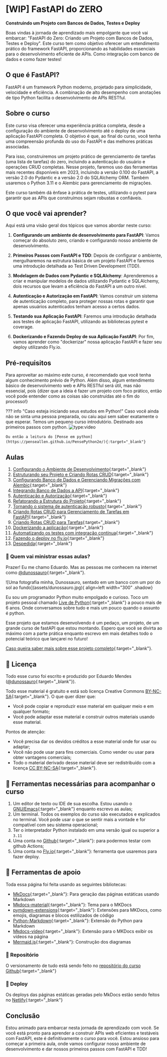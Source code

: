 # [WIP] FastAPI do ZERO

**Construindo um Projeto com Bancos de Dados, Testes e Deploy**

Boas vindas à jornada de aprendizado mais empolgante que você vai embarcar: "FastAPI do Zero: Criando um Projeto com Bancos de Dados, Testes e Deploy". Este curso tem como objetivo oferecer um entendimento prático do framework FastAPI, proporcionando as habilidades essenciais para o desenvolvimento eficiente de APIs. Como integração com banco de dados e como fazer testes!

## O que é FastAPI?

FastAPI é um framework Python moderno, projetado para simplicidade, velocidade e eficiência. A combinação de alto desempenho com anotações de tipo Python facilita o desenvolvimento de APIs RESTful.

## Sobre o curso

Este curso visa oferecer uma experiência prática completa, desde a configuração do ambiente de desenvolvimento até o deploy de uma aplicação FastAPI completa. O objetivo é que, ao final do curso, você tenha uma compreensão profunda do uso do FastAPI e das melhores práticas associadas.

Para isso, construiremos um projeto prático de gerenciamento de tarefas (uma lista de tarefas) do zero, incluindo a autenticação do usuário e operações CRUD completas. Nesse projeto, faremos uso das ferramentas mais recentes disponíveis em 2023, incluindo a versão 0.100 do FastAPI, a versão 2.0 do Pydantic e a versão 2.0 do SQLAlchemy ORM. Também usaremos o Python 3.11 e o Alembic para gerenciamento de migrações.

Este curso também dá ênfase à prática de testes, utilizando o pytest para garantir que as APIs que construímos sejam robustas e confiáveis.

## O que você vai aprender?

Aqui está uma visão geral dos tópicos que vamos abordar neste curso:

1. **Configurando um ambiente de desenvolvimento para FastAPI**: Vamos começar do absoluto zero, criando e configurando nosso ambiente de desenvolvimento. 

2. **Primeiros Passos com FastAPI e TDD**: Depois de configurar o ambiente, mergulharemos na estrutura básica de um projeto FastAPI e faremos uma introdução detalhada ao Test Driven Development (TDD).

3. **Modelagem de Dados com Pydantic e SQLAlchemy**: Aprenderemos a criar e manipular modelos de dados utilizando Pydantic e SQLAlchemy, dois recursos que levam a eficiência do FastAPI a um outro nível.

4. **Autenticação e Autorização em FastAPI**: Vamos construir um sistema de autenticação completo, para proteger nossas rotas e garantir que apenas usuários autenticados tenham acesso a certos dados.

5. **Testando sua Aplicação FastAPI**: Faremos uma introdução detalhada aos testes de aplicação FastAPI, utilizando as bibliotecas pytest e coverage.

6. **Dockerizando e Fazendo Deploy de sua Aplicação FastAPI**: Por fim, vamos aprender como "dockerizar" nossa aplicação FastAPI e fazer seu deploy utilizando Fly.io.


## Pré-requisitos

Para aproveitar ao máximo este curso, é recomendado que você tenha algum conhecimento prévio de Python. Além disso, algum entendimento básico de desenvolvimento web e APIs RESTful será útil, mas não essencial, pois {dizer que a ideia é fazer um projeto com foco prático, então você pode entender como as coisas são construídas até o fim do processo!}

??? info "Caso esteja iniciando seus estudos em Python!"
	Caso você ainda não se sinta uma pessoa preparada, ou caiu aqui sem saber exatamente o que esperar. Temos um pequeno curso introdutório. Destinado aos primeiros passos com python.
	![type:video](https://youtube.com/embed/yTQDbqmv8Ho)
	
	Ou então a leitura do [Pense em python](https://penseallen.github.io/PensePython2e/){:target="_blank"}

## Aulas

1. [Configurando o Ambiente de Desenvolvimento](/01/){:target="_blank"}
2. [Estruturando seu Projeto e Criando Rotas CRUD](/02/){:target="_blank"}
3. [Configurando Banco de Dados e Gerenciando Migrações com Alembic](/03/){:target="_blank"}
4. [Integrando Banco de Dados a API](/04/){:target="_blank"}
5. [Autenticação e Autorização](/05/){:target="_blank"}
6. [Refatorando a Estrutura do Projeto](/06/){:target="_blank"}
7. [Tornando o sistema de autenticação robusto](/07/){:target="_blank"}
8. [Criando Rotas CRUD para Gerenciamento de Tarefas em FastAPI](/08/){:target="_blank"}
9. [Criando Rotas CRUD para Tarefas](/09/){:target="_blank"}
10. [Dockerizando a aplicação](/10/){:target="_blank"}
11. [Automatizando os testes com integração contínua](/11/){:target="_blank"}
12. [Fazendo o deploy no fly.io](/11/){:target="_blank"}
13. [Despedida](/12/){:target="_blank"}

### 🦖 Quem vai ministrar essas aulas?

Prazer! Eu me chamo Eduardo. Mas as pessoas me conhecem na internet como [@dunossauro](https:/dunossauro.com){:target="_blank"}.

<div class="sbs" markdown>
![Uma fotografia minha, Dunossauro, sentado em um banco com um por do sol ao fundo](assets/dunossauro.jpg){ align=left width="300" .shadow}
<div markdown>

Eu sou um programador Python muito empolgado e curioso. Toco um projeto pessoal chamado [Live de Python](https://www.youtube.com/@Dunossauro){:target="_blank"} a pouco mais de 6 anos. Onde conversamos sobre tudo e mais um pouco quando o assunto é python.

Esse projeto que estamos desenvolvendo é um pedaço, um projeto, de um grande curso de fastAPI que estou montando. Espero que você se divirta ao máximo com a parte prática enquanto escrevo em mais detalhes todo o potencial teórico que lançarei no futuro!

[Caso queira saber mais sobre esse projeto completo](https://youtu.be/ikmFLkjxqFg){:target="_blank"}.
</div>
</div>

## 📖 Licença

Todo esse curso foi escrito e produzido por Eduardo Mendes ([@dunossauro](https://dunossauro.com/){:target="_blank"}).

Todo esse material é gratuito e está sob licença Creative Commons [BY-NC-SA](https://creativecommons.org/licenses/by-nc-sa/4.0/){:target="_blank"}. O que quer dizer que:

- Você pode copiar e reproduzir esse material em qualquer meio e em qualquer formato;
- Você pode adaptar esse material e construir outros materiais usando esse material.

Pontos de atenção:

- Você precisa dar os devidos créditos a esse material onde for usar ou adaptar;
- Você não pode usar para fins comerciais. Como vender ou usar para obter vantagens comerciais;
- Todo o material derivado desse material deve ser redistribuído com a licença [CC BY-NC-SA](https://creativecommons.org/licenses/by-nc-sa/4.0/){:target="_blank"}.

## 🧰 Ferramentas necessárias para acompanhar o curso

1. Um editor de texto ou IDE de sua escolha. Estou usando o [GNU/Emacs](https://www.gnu.org/software/emacs/){:target="_blank"} enquanto escrevo as aulas;
2. Um terminal. Todos os exemplos do curso são executados e explicados no terminal. Você pode usar o que se sentir mais a vontade e for compatível com seu sistema operacional;
3. Ter o interpretador Python instalado em uma versão igual ou superior a `3.11`
4. Uma conta no [Github](https://github.com/){:target="_blank"}: para podermos testar com github Actions;
5. Uma conta no [Fly.io](https://fly.io/){:target="_blank"}: ferramenta que usaremos para fazer deploy.

## 🔧 Ferramentas de apoio

Toda essa página foi feita usando as seguintes bibliotecas:

- [MkDocs](https://www.mkdocs.org/){:target="_blank"}: Para geração das páginas estáticas usando Markdown
- [Mkdocs-material](https://squidfunk.github.io/mkdocs-material/){:target="_blank"}: Tema para o MKDocs
- [pymdown-extensions](https://facelessuser.github.io/pymdown-extensions/){:target="_blank"}: Extensões para MKDocs, como emojis, diagramas e blocos estilizados de código
- [Python-Markdown](https://python-markdown.github.io/){:target="_blank"}: Extensão do Python para Markdown
- [Mkdocs-video](https://github.com/soulless-viewer/mkdocs-video){:target="_blank"}: Extensão para o MKDocs exibir os vídeos na página
- [Mermaid.js](https://mermaid-js.github.io/mermaid/){:target="_blank"}: Construção dos diagramas

### 📁 Repositório
O versionamento de tudo está sendo feito no [repositório do curso Github](https://github.com/dunossauro/fastapi-do-zero){:target="_blank"}

### 🚀 Deploy
Os deploys das páginas estáticas geradas pelo MkDocs estão sendo feitos no [Netlify](https://www.netlify.com/){:target="_blank"}

## Conclusão

Estou animado para embarcar nesta jornada de aprendizado com você. Se você está pronto para aprender a construir APIs web eficientes e testáveis com FastAPI, este é definitivamente o curso para você. Estou ansioso para começar a primeira aula, onde vamos configurar nosso ambiente de desenvolvimento e dar nossos primeiros passos com FastAPI e TDD!
